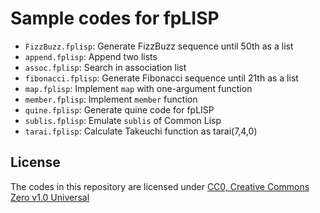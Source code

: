 # Sample codes for fpLISP

* `FizzBuzz.fplisp`: Generate FizzBuzz sequence until 50th as a list
* `append.fplisp`: Append two lists
* `assoc.fplisp`: Search in association list
* `fibonacci.fplisp`: Generate Fibonacci sequence until 21th as a list
* `map.fplisp`: Implement `map` with one-argument function
* `member.fplisp`: Implement `member` function
* `quine.fplisp`: Generate quine code for fpLISP
* `sublis.fplisp`: Emulate `sublis` of Common Lisp
* `tarai.fplisp`: Calculate Takeuchi function as tarai(7,4,0)

## License

The codes in this repository are licensed under [CC0, Creative Commons Zero v1.0 Universal](https://creativecommons.org/publicdomain/zero/1.0/)

